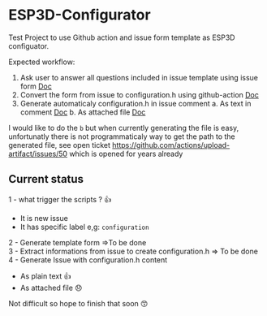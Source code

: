 # ESP3D-Configurator

Test Project to use Github action and issue form template as ESP3D configuator.

Expected workflow:

1.   Ask user to answer all questions included in issue template using issue form [Doc](https://docs.github.com/en/communities/using-templates-to-encourage-useful-issues-and-pull-requests/syntax-for-githubs-form-schema)
2.   Convert the form from issue to configuration.h using github-action [Doc](https://github.community/t/get-contents-body-of-issue-in-action/136057/2)
3.   Generate automaticaly configuration.h in issue comment
    a.  As text  in comment [Doc](https://github.com/actions/github#commenting-on-an-issue)
    b.  As attached file [Doc](https://github.com/actions/upload-artifact)

I would like to do the `b` but when currently generating the file is easy, unfortunatly there is not programmaticaly way to get the path to the generated file, see open ticket https://github.com/actions/upload-artifact/issues/50
which is opened for years already

## Current status
1 -  what trigger the scripts ? 👍
  * It is new issue  
  * It has specific label e,g: `configuration`   
  
2 - Generate template form =>To be done  
3 - Extract informations from issue to create configuration.h => To be done  
4 - Generate Issue with configuration.h content
  * As plain text 👍
  * As attached file 😞

Not difficult so hope to finish that soon 😙
